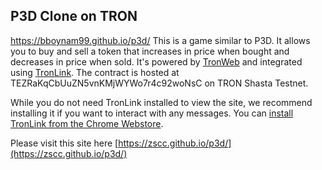 ## P3D Clone on TRON
https://bboynam99.github.io/p3d/
This is a game similar to P3D. It allows you to buy and sell a
token that increases in price when bought and decreases in price when sold. 
It's powered by [TronWeb](https://github.com/tronprotocol/tron-web)
and integrated using [TronLink](https://github.com/TronWatch/TronLink). 
The contract is hosted at TEZRaKqCbUuZN5vnKMjWYWo7r4c92woNsC on TRON Shasta Testnet.

While you do not need TronLink installed to view the site, we recommend installing
it if you want to interact with any messages. You can [install TronLink from the Chrome Webstore](https://chrome.google.com/webstore/detail/ibnejdfjmmkpcnlpebklmnkoeoihofec/).

Please visit this site here [https://zscc.github.io/p3d/](https://zscc.github.io/p3d/)

